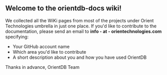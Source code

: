 ## Welcome to the orientdb-docs wiki!

We collected all the WiKi pages from most of the projects under Orient Technologies umbrella in just one place. If you'd like to contribute to the documentation, please send an email to **info - at - orientechnologies.com** specifying:
- Your GitHub account name
- Which area you'd like to contribute
- A short description about you and how you have used OrientDB

Thanks in advance,
OrientDB Team

